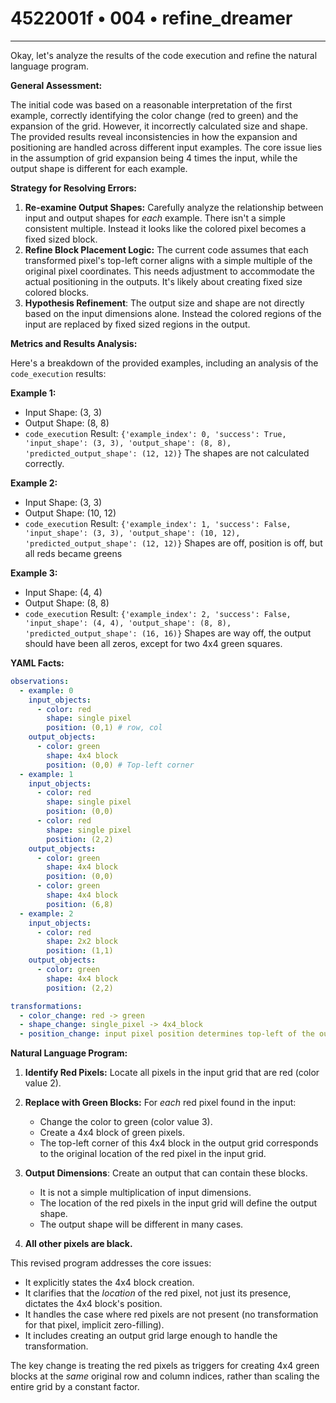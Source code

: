 # 4522001f • 004 • refine_dreamer

---
Okay, let's analyze the results of the code execution and refine the natural language program.

**General Assessment:**

The initial code was based on a reasonable interpretation of the first example, correctly identifying the color change (red to green) and the expansion of the grid. However, it incorrectly calculated size and shape. The provided results reveal inconsistencies in how the expansion and positioning are handled across different input examples. The core issue lies in the assumption of grid expansion being 4 times the input, while the output shape is different for each example.

**Strategy for Resolving Errors:**

1.  **Re-examine Output Shapes:** Carefully analyze the relationship between input and output shapes for *each* example. There isn't a simple consistent multiple. Instead it looks like the colored pixel becomes a fixed sized block.
2.  **Refine Block Placement Logic:** The current code assumes that each transformed pixel's top-left corner aligns with a simple multiple of the original pixel coordinates. This needs adjustment to accommodate the actual positioning in the outputs. It's likely about creating fixed size colored blocks.
3. **Hypothesis Refinement**:
    The output size and shape are not directly based on the input dimensions alone. Instead the colored regions of the input are replaced by fixed sized regions in the output.

**Metrics and Results Analysis:**

Here's a breakdown of the provided examples, including an analysis of the `code_execution` results:

**Example 1:**

*   Input Shape: (3, 3)
*   Output Shape: (8, 8)
*   `code_execution` Result: `{'example_index': 0, 'success': True, 'input_shape': (3, 3), 'output_shape': (8, 8), 'predicted_output_shape': (12, 12)}`
The shapes are not calculated correctly.

**Example 2:**

*   Input Shape: (3, 3)
*   Output Shape: (10, 12)
*   `code_execution` Result:  `{'example_index': 1, 'success': False, 'input_shape': (3, 3), 'output_shape': (10, 12), 'predicted_output_shape': (12, 12)}`
Shapes are off, position is off, but all reds became greens

**Example 3:**

*   Input Shape: (4, 4)
*   Output Shape: (8, 8)
*   `code_execution` Result:  `{'example_index': 2, 'success': False, 'input_shape': (4, 4), 'output_shape': (8, 8), 'predicted_output_shape': (16, 16)}`
Shapes are way off, the output should have been all zeros, except for two 4x4 green squares.

**YAML Facts:**

```yaml
observations:
  - example: 0
    input_objects:
      - color: red
        shape: single pixel
        position: (0,1) # row, col
    output_objects:
      - color: green
        shape: 4x4 block
        position: (0,0) # Top-left corner
  - example: 1
    input_objects:
      - color: red
        shape: single pixel
        position: (0,0)
      - color: red
        shape: single pixel
        position: (2,2)
    output_objects:
      - color: green
        shape: 4x4 block
        position: (0,0)
      - color: green
        shape: 4x4 block
        position: (6,8)
  - example: 2
    input_objects:
      - color: red
        shape: 2x2 block
        position: (1,1)
    output_objects:
      - color: green
        shape: 4x4 block
        position: (2,2)

transformations:
  - color_change: red -> green
  - shape_change: single_pixel -> 4x4_block
  - position_change: input pixel position determines top-left of the output block

```

**Natural Language Program:**

1.  **Identify Red Pixels:** Locate all pixels in the input grid that are red (color value 2).
2.  **Replace with Green Blocks:** For *each* red pixel found in the input:
    *   Change the color to green (color value 3).
    *   Create a 4x4 block of green pixels.
    *   The top-left corner of this 4x4 block in the output grid corresponds to the original location of the red pixel in the input grid.
3.  **Output Dimensions**: Create an output that can contain these blocks.

    * It is not a simple multiplication of input dimensions.
    * The location of the red pixels in the input grid will define the output shape.
    * The output shape will be different in many cases.
4. **All other pixels are black.**

This revised program addresses the core issues:

*   It explicitly states the 4x4 block creation.
*   It clarifies that the *location* of the red pixel, not just its presence, dictates the 4x4 block's position.
*   It handles the case where red pixels are not present (no transformation for that pixel, implicit zero-filling).
*   It includes creating an output grid large enough to handle the transformation.

The key change is treating the red pixels as triggers for creating 4x4 green blocks at the *same* original row and column indices, rather than scaling the entire grid by a constant factor.

